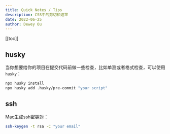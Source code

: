 ```yaml
---
title: Quick Notes / Tips
description: CSS中的剪切和遮罩
date: 2022-06-25
author: Dewey Ou
---
```


[[toc]]

## husky

当你想要给你的项目在提交代码前做一些检查，比如单测或者格式检查，可以使用`husky`：

```bash
npx husky install
npx husky add .husky/pre-commit "your script"
```

## ssh 

Mac生成ssh密钥对：

```bash
ssh-keygen -t rsa -C "your email"
```